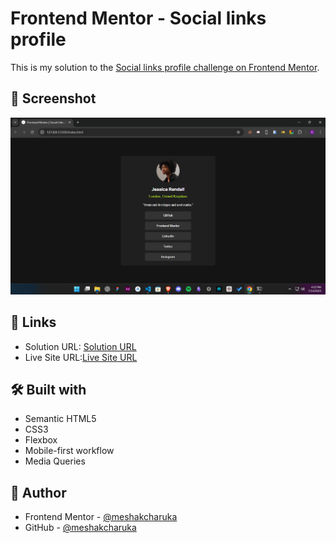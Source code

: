 # Frontend Mentor - Social links profile

This is my solution to the [Social links profile challenge on Frontend Mentor](https://www.frontendmentor.io/challenges/social-links-profile). 


## 📸 Screenshot

![Screenshot](https://github.com/Meshak-Charuka/Social-links-profile/blob/main/Screenshot%20(40).png)

## 🔗 Links

- Solution URL: [Solution URL](https://github.com/Meshak-Charuka/Social-links-profile)
- Live Site URL:[Live Site URL](https://social-links-profile-rho-wheat.vercel.app/)

## 🛠️ Built with

- Semantic HTML5
- CSS3
- Flexbox
- Mobile-first workflow
- Media Queries

## 👤 Author

- Frontend Mentor - [@meshakcharuka](https://www.frontendmentor.io/profile/Meshak-Charuka)
- GitHub - [@meshakcharuka](https://github.com/Meshak-Charuka)
